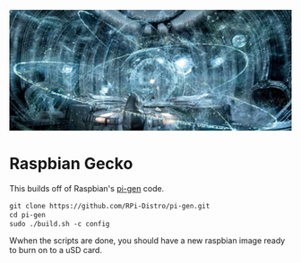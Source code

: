 ![](pics/header.jpg)

# Raspbian Gecko

This builds off of Raspbian's [pi-gen](https://github.com/RPi-Distro/pi-gen) code.

```
git clone https://github.com/RPi-Distro/pi-gen.git
cd pi-gen
sudo ./build.sh -c config
```

Wwhen the scripts are done, you should have a new raspbian image ready to burn
on to a uSD card.
